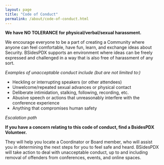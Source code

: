 ```yaml
---
layout: page
title: "Code of Conduct"
permalink: /about/code-of-conduct.html
---
```



**We have NO TOLERANCE for physical/verbal/sexual harassment.**

We encourage everyone to be a part of creating a Community where anyone can feel comfortable, have fun, learn, and exchange ideas about Security. BSidesPDX supports an environment where ideas can be freely expressed and challenged in a way that is also free of harassment of any sort.

*Examples of unacceptable conduct include (but are not limited to:)*

- Heckling or interrupting speakers (or other attendees)
- Unwelcome/repeated sexual advances or physical contact
- Deliberate intimidation, stalking, following, recording, etc.
- Abusive speech or actions that unreasonably interfere with the conference experience
- Anything that compromises human safety

*Escalation path*

**If you have a concern relating to this code of conduct, find a BsidesPDX Volunteer.**

They will help you locate a Coordinator or Board member, who will assist you in determining the next steps for you to feel safe and heard. BSidesPDX will take action to deal with unacceptable conduct, up to and including removal of offenders from conferences, events, and online spaces.
